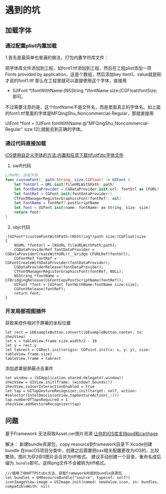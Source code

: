 #  遇到的坑

## 加载字体
### 通过配置plist内置加载
1.首先是最简单也普遍的做法，打包内置字符库文件：

把字体库文件添加到工程，如font1.ttf添加到工程，然后在工程plist添加一项Fonts provided by application，这是个数组，然后添加key item1，value就是刚才说的font1.ttf
那么在工程里就可以直接使用这个字体，直接用

+ (UIFont *)fontWithName:(NSString *)fontName size:(CGFloat)fontSize; 即可。

不过需要注意的是，这个fontName不是文件名，而是里面真正的字体名。如上面的font1.ttf里面的字体是MFQingShu_Noncommercial-Regular，那就直接用

UIFont *font = [UIFont fontWithName:@"MFQingShu_Noncommercial-Regular" size:12];就能去到正确的字体。

### 通过代码直接加载
[iOS使用自定义字体的方法:内置和任意下载ttf\otf\ttc字体文件](http://www.cnblogs.com/vicstudio/p/3961195.html)
1. swift代码
```swift
//MARK: 加载字体
func customFont(_ path:String, size:CGFloat) -> UIFont {
    let fontUrl = URL.init(fileURLWithPath: path)
    let fontDataProvider = CGDataProvider.init(url: fontUrl as CFURL)
    let fontRef = CGFont.init(fontDataProvider!)
    CTFontManagerRegisterGraphicsFont(fontRef!, nil)
    let fontName = fontRef?.postScriptName
    let font = UIFont.init(name: fontName! as String, size: size)
    return font!
}
```
2. objc代码
```objc
-(UIFont*)customFontWithPath:(NSString*)path size:(CGFloat)size
{
    NSURL *fontUrl = [NSURL fileURLWithPath:path];
    CGDataProviderRef fontDataProvider = CGDataProviderCreateWithURL((__bridge CFURLRef)fontUrl);
    CGFontRef fontRef = CGFontCreateWithDataProvider(fontDataProvider);
    CGDataProviderRelease(fontDataProvider);
    CTFontManagerRegisterGraphicsFont(fontRef, NULL);
    NSString *fontName = CFBridgingRelease(CGFontCopyPostScriptName(fontRef));
    UIFont *font = [UIFont fontWithName:fontName size:size];
    CGFontRelease(fontRef);
    return font;
}
```
### 开发局部视图插件
获取某控件相对于屏幕的坐标位置
```
let rect = ibExampleButton.convert(ibExampleButton.center, to: zhezView)
let x = tableView.frame.size.width/2 - 10
let y = rect.y
let tabrect = CGRect.init(origin: CGPoint.init(x: x, y: y), size: tableView.frame.size)
tableView.frame = tabrect
```
添加遮罩层屏蔽点击事件
```
let window = (UIApplication.shared.delegate?.window)!
zhezView = UIView.init(frame: (window?.bounds)!)
zhezView.isUserInteractionEnabled = true
let tap = UITapGestureRecognizer.init(target: self, action: #selector(IntelDescisionView.tapGestureAction(_:)))
tap.numberOfTapsRequired = 1
zhezView.addGestureRecognizer(tap)
```

## 问题
基于Framework 无法获取Asset.cer图片资源
[让你的iOS库支持pod和carthage](https://www.jianshu.com/p/30246a000bc6)

解决：
新建bundle资源包，copy resource到framework目录下
Xcode创建bundle 在macOS项目分类中，创建之后需要把osx相关配置更改为iOS的，比较繁琐，图片为@2@3图片会合并为tiff格式。
建议手动创建一个目录，重命名成后缀为`.bundle`即可。这样png文件不会被转为tiff格式。
```
///借用了OHHTTPStubs方法，获取framework内部的bundle资源包
let bundles = OHResourceBundle("source", type(of: self))
iconImageView.image = UIImage.init(named: newValue.icon, in: bundles, compatibleWith: nil)
```
